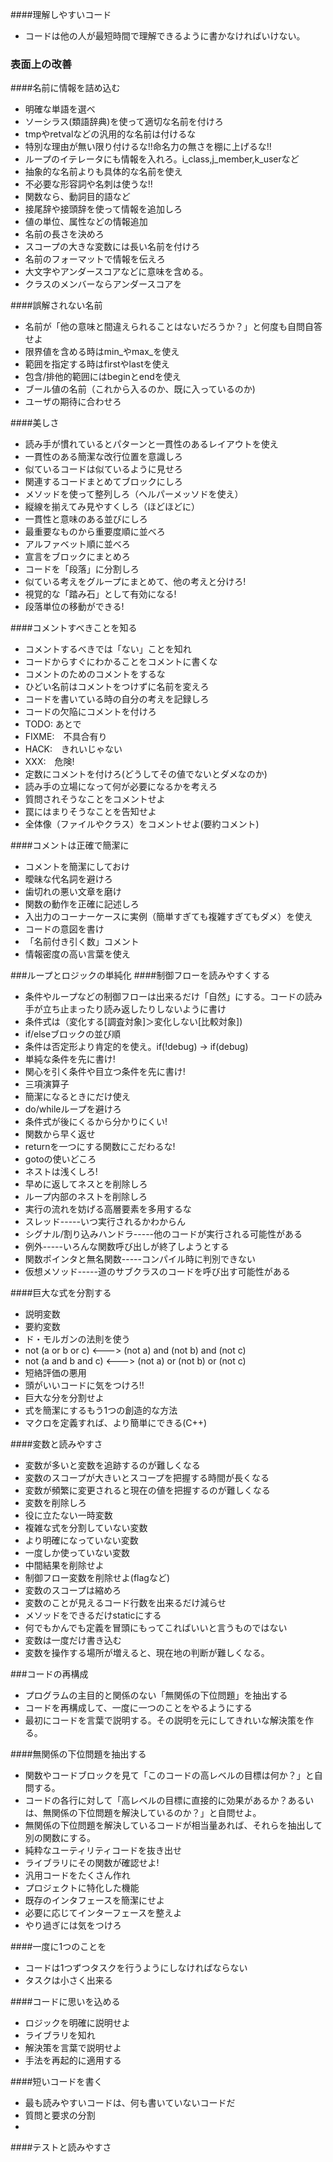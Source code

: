 ####理解しやすいコード
 * コードは他の人が最短時間で理解できるように書かなければいけない。
 
### 表面上の改善
####名前に情報を詰め込む
 * 明確な単語を選べ
  * ソーシラス(類語辞典)を使って適切な名前を付けろ
 * tmpやretvalなどの汎用的な名前は付けるな
  * 特別な理由が無い限り付けるな!!命名力の無さを棚に上げるな!!
  * ループのイテレータにも情報を入れろ。i_class,j_member,k_userなど
 * 抽象的な名前よりも具体的な名前を使え
  * 不必要な形容詞や名刺は使うな!!
  * 関数なら、動詞目的語など
 * 接尾辞や接頭辞を使って情報を追加しろ
  * 値の単位、属性などの情報追加
 * 名前の長さを決めろ
  * スコープの大きな変数には長い名前を付けろ
* 名前のフォーマットで情報を伝えろ
 * 大文字やアンダースコアなどに意味を含める。
 * クラスのメンバーならアンダースコアを

####誤解されない名前
 * 名前が「他の意味と間違えられることはないだろうか？」と何度も自問自答せよ
 * 限界値を含める時はmin_やmax_を使え
 * 範囲を指定する時はfirstやlastを使え
 * 包含/排他的範囲にはbeginとendを使え
 * ブール値の名前（これから入るのか、既に入っているのか)
 * ユーザの期待に合わせろ
 
####美しさ
 * 読み手が慣れているとパターンと一貫性のあるレイアウトを使え
  * 一貫性のある簡潔な改行位置を意識しろ
  * 似ているコードは似ているように見せろ
 * 関連するコードまとめてブロックにしろ
  * メソッドを使って整列しろ（ヘルパーメッソドを使え）
  * 縦線を揃えてみ見やすくしろ（ほどほどに）
 * 一貫性と意味のある並びにしろ
  * 最重要なものから重要度順に並べろ
  * アルファベット順に並べろ
 * 宣言をブロックにまとめろ
 * コードを「段落」に分割しろ
  * 似ている考えをグループにまとめて、他の考えと分けろ!
  * 視覚的な「踏み石」として有効になる!
  * 段落単位の移動ができる!

####コメントすべきことを知る
 * コメントするべきでは「ない」ことを知れ
  * コードからすぐにわかることをコメントに書くな
  * コメントのためのコメントをするな
  * ひどい名前はコメントをつけずに名前を変えろ
 * コードを書いている時の自分の考えを記録しろ
  * コードの欠陥にコメントを付けろ
  * TODO:  あとで
  * FIXME:　不具合有り
  * HACK:　きれいじゃない
  * XXX:　危険!
  * 定数にコメントを付けろ(どうしてその値でないとダメなのか)
 * 読み手の立場になって何が必要になるかを考えろ
  * 質問されそうなことをコメントせよ
  * 罠にはまりそうなことを告知せよ
  * 全体像（ファイルやクラス）をコメントせよ(要約コメント)
  
####コメントは正確で簡潔に
 * コメントを簡潔にしておけ
 * 曖昧な代名詞を避けろ
 * 歯切れの悪い文章を磨け
 * 関数の動作を正確に記述しろ
 * 入出力のコーナーケースに実例（簡単すぎても複雑すぎてもダメ）を使え
 * コードの意図を書け
 * 「名前付き引く数」コメント
 * 情報密度の高い言葉を使え

###ループとロジックの単純化
####制御フローを読みやすくする
 * 条件やループなどの制御フローは出来るだけ「自然」にする。コードの読み手が立ち止まったり読み返したりしないように書け
 * 条件式は（変化する[調査対象]＞変化しない[比較対象])
 * if/elseブロックの並び順
  * 条件は否定形より肯定的を使え。if(!debug) -> if(debug)
  * 単純な条件を先に書け!
  * 関心を引く条件や目立つ条件を先に書け!
 * 三項演算子
  * 簡潔になるときにだけ使え
 * do/whileループを避けろ
  * 条件式が後にくるから分かりにくい!
 * 関数から早く返せ
  * returnを一つにする関数にこだわるな!
 * gotoの使いどころ
 * ネストは浅くしろ!
  * 早めに返してネスとを削除しろ
  * ループ内部のネストを削除しろ
 * 実行の流れを妨げる高層要素を多用するな
  * スレッド-----いつ実行されるかわからん
  * シグナル/割り込みハンドラ-----他のコードが実行される可能性がある
  * 例外-----いろんな関数呼び出しが終了しようとする
  * 関数ポインタと無名関数-----コンパイル時に判別できない
  * 仮想メソッド-----道のサブクラスのコードを呼び出す可能性がある
 
####巨大な式を分割する
 * 説明変数
 * 要約変数
 * ド・モルガンの法則を使う
  * not (a or b or c)   <---> (not a) and (not b) and (not c)
  * not (a and b and c) <---> (not a) or (not b) or (not c)
 * 短絡評価の悪用
  * 頭がいいコードに気をつけろ!!
 * 巨大な分を分割せよ
 * 式を簡潔にするもう1つの創造的な方法
  * マクロを定義すれば、より簡単にできる(C++)
  
####変数と読みやすさ
  * 変数が多いと変数を追跡するのが難しくなる
  * 変数のスコープが大きいとスコープを把握する時間が長くなる
  * 変数が頻繁に変更されると現在の値を把握するのが難しくなる
 * 変数を削除しろ
  * 役に立たない一時変数
  * 複雑な式を分割していない変数
  * より明確になっていない変数
  * 一度しか使っていない変数
  * 中間結果を削除せよ
  * 制御フロー変数を削除せよ(flagなど)
 * 変数のスコープは縮めろ
  * 変数のことが見えるコード行数を出来るだけ減らせ
  * メソッドをできるだけstaticにする
 * 何でもかんでも定義を冒頭にもってこればいいと言うものではない
 * 変数は一度だけ書き込む
  * 変数を操作する場所が増えると、現在地の判断が難しくなる。

###コードの再構成
 * プログラムの主目的と関係のない「無関係の下位問題」を抽出する
 * コードを再構成して、一度に一つのことをやるようにする
 * 最初にコードを言葉で説明する。その説明を元にしてきれいな解決策を作る。
 
####無関係の下位問題を抽出する
 * 関数やコードブロックを見て「このコードの高レベルの目標は何か？」と自問する。
 * コードの各行に対して「高レベルの目標に直接的に効果があるか？あるいは、無関係の下位問題を解決しているのか？」と自問せよ。
 * 無関係の下位問題を解決しているコードが相当量あれば、それらを抽出して別の関数にする。
 * 純粋なユーティリティコードを抜き出せ
  * ライブラリにその関数が確認せよ!
  * 汎用コードをたくさん作れ
  * プロジェクトに特化した機能
  * 既存のインタフェースを簡潔にせよ
  * 必要に応じてインターフェースを整えよ
  * やり過ぎには気をつけろ
  
####一度に1つのことを
 * コードは1つずつタスクを行うようにしなければならない
 * タスクは小さく出来る
 
####コードに思いを込める
 * ロジックを明確に説明せよ
 * ライブラリを知れ
 * 解決策を言葉で説明せよ
 * 手法を再起的に適用する
 
####短いコードを書く
  * 最も読みやすいコードは、何も書いていないコードだ
  * 質問と要求の分割
 * 

####テストと読みやすさ


